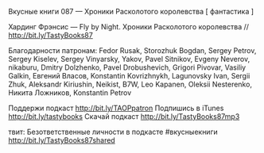 Вкусные книги 087 — Хроники Расколотого королевства [ фантастика ]

Хардинг Фрэнсис — Fly by Night. Хроники Расколотого королевства // http://bit.ly/TastyBooks87
    
Благодарности патронам:
Fedor Rusak, Storozhuk Bogdan, Sergey Petrov, Sergey Kiselev, Sergey Vinyarsky, Yakov, Pavel Sitnikov, Evgeny Neverov, nikaburu, Dmitry Dolzhenko, Pavel Drobushevich, Grigori Pivovar, Vasiliy Galkin, Евгений Власов, Konstantin Kovrizhnykh, Lagunovsky Ivan, Sergii Zhuk, Aleksandr Kiriushin, Neikist, B7W, Leo Kapanen, Oleksii Nesterenko, Никита Ложников, Konstantin Petrov    

Поддержи подкаст http://bit.ly/TAOPpatron
Подпишись в iTunes http://bit.ly/tastybooks
Скачай подкаст http://bit.ly/TastyBooks87mp3
    
твит:
Безответственные личности в подкасте #вкусныекниги http://bit.ly/TastyBooks87shared
